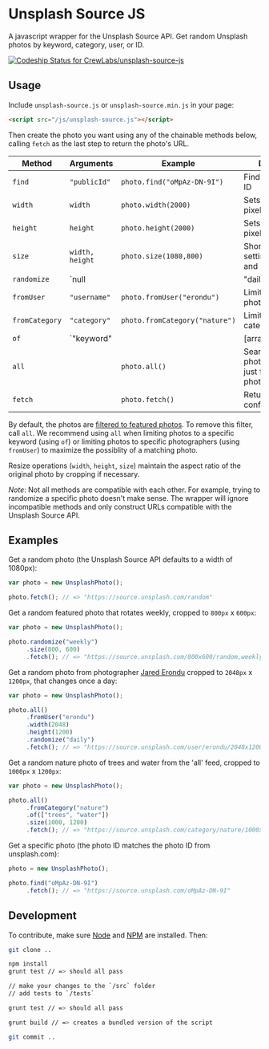 # Unsplash Source JS

A javascript wrapper for the Unsplash Source API. Get random Unsplash photos by keyword, category, user, or ID.

[ ![Codeship Status for CrewLabs/unsplash-source-js](https://codeship.com/projects/668ef1e0-6255-0133-355b-1af77e49650b/status?branch=master)](https://codeship.com/projects/112623)

## Usage

Include `unsplash-source.js` or `unsplash-source.min.js` in your page:

```html
<script src="/js/unsplash-source.js"></script>
```

Then create the photo you want using any of the chainable methods below, calling `fetch` as the last step to return the photo's URL.

Method | Arguments | Example | Description
-------|-----------|---------|------------
`find`|`"publicId"`|`photo.find("oMpAz-DN-9I")`|Finds a photo by its ID
`width`|`width`|`photo.width(2000)`|Sets the width in pixels
`height`|`height`|`photo.height(2000)`|Sets the height in pixels
`size`|`width, height`|`photo.size(1080,800)`|Shorthand for setting the width and height in pixels
`randomize`|`null || "daily" || "weekly"`|`photo.randomize("weekly")`|Sets the randomization interval
`fromUser`|`"username"`|`photo.fromUser("erondu")`|Limits to a specific photographer
`fromCategory`|`"category"`|`photo.fromCategory("nature")`|Limits to a specific category
`of`|`"keyword" || [arrayOfKeywords]`|`photo.of("dog")`|Limits to tags or locations matching the keywords
`all`||`photo.all()`|Searches for all photos, instead of just featured photos
`fetch`||`photo.fetch()`|Returns the configured URL.

By default, the photos are [filtered to featured photos](https://unsplash.com/documentation#get-a-random-photo). To remove this filter, call `all`. We recommend using `all` when limiting photos to a specific keyword (using `of`) or limiting photos to specific photographers (using `fromUser`) to maximize the possiblity of a matching photo.

Resize operations (`width`, `height`, `size`) maintain the aspect ratio of the original photo by cropping if necessary.

*Note*: Not all methods are compatible with each other. For example, trying to randomize a specific photo doesn't make sense. The wrapper will ignore incompatible methods and only construct URLs compatible with the Unsplash Source API.

## Examples

Get a random photo (the Unsplash Source API defaults to a width of 1080px):

```js
var photo = new UnsplashPhoto();

photo.fetch(); // => "https://source.unsplash.com/random"
```

Get a random featured photo that rotates weekly, cropped to `800px` x `600px`:

```js
var photo = new UnsplashPhoto();

photo.randomize("weekly")
     .size(800, 600)
     .fetch(); // => "https://source.unsplash.com/800x600/random,weekly"
```

Get a random photo from photographer [Jared Erondu](https://unsplash.com/erondu) cropped to `2048px` x `1200px`, that changes once a day:

```js
var photo = new UnsplashPhoto();

photo.all()
     .fromUser("erondu")
     .width(2048)
     .height(1200)
     .randomize("daily")
     .fetch(); // => "https://source.unsplash.com/user/erondu/2048x1200/random,daily"
```

Get a random nature photo of trees and water from the 'all' feed, cropped to `1000px` x `1200px`:

```js
var photo = new UnsplashPhoto();

photo.all()
     .fromCategory("nature")
     .of(["trees", "water"])
     .size(1000, 1200)
     .fetch(); // => "https://source.unsplash.com/category/nature/1000x1200/random?trees,water"
```

Get a specific photo (the photo ID matches the photo ID from unsplash.com):

```js
photo = new UnsplashPhoto();

photo.find("oMpAz-DN-9I")
     .fetch(); // => "https://source.unsplash.com/oMpAz-DN-9I"
```

## Development

To contribute, make sure [Node](https://nodejs.org/en/) and [NPM](https://www.npmjs.com/) are installed. Then:

```sh
git clone ..

npm install
grunt test // => should all pass

// make your changes to the `/src` folder
// add tests to `/tests`

grunt test // => should all pass

grunt build // => creates a bundled version of the script

git commit ..
```
